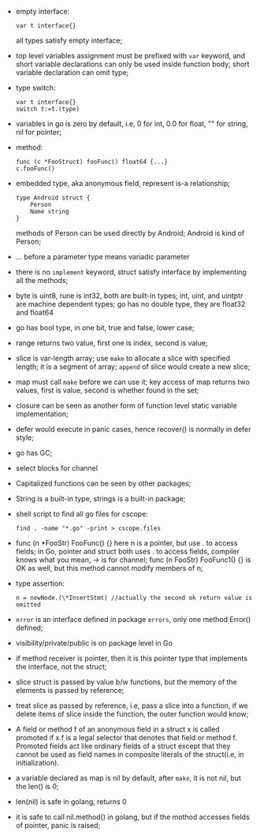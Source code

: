 * empty interface:
  ```
  var t interface{}
  ```
  all types satisfy empty interface;

* top level variables assignment must be prefixed with `var` keyword, and short variable
  declarations can only be used inside function body; short variable declaration can omit
  type;

* type switch:
  ```
  var t interface{}
  switch t:=t.(type)
  ```

* variables in go is zero by default, i.e, 0 for int, 0.0 for float, "" for string, nil for pointer;
* method:
  ```
  func (c *FooStruct) fooFunc() float64 {...}
  c.fooFunc()
  ```

* embedded type, aka anonymous field, represent is-a relationship;
  ```
  type Android struct {
      Person
      Name string
  }
  ```
  methods of Person can be used directly by Android; Android is kind of Person;

* ... before a parameter type means variadic parameter
* there is no `implement` keyword, struct satisfy interface by implementing all the methods;
* byte is uint8, rune is int32, both are built-in types; int, uint, and uintptr are machine dependent types;
  go has no double type, they are float32 and float64
* go has bool type, in one bit, true and false, lower case;
* range returns two value, first one is index, second is value;
* slice is var-length array; use `make` to allocate a slice with specified length; it is a segment of array;
  `append` of slice would create a new slice;
* map must call `make` before we can use it;
  key access of map returns two values, first is value, second is whether found in the set;

* closure can be seen as another form of function level static variable implementation;
* defer would execute in panic cases, hence recover() is normally in defer style;
* go has GC;
* select blocks for channel
* Capitalized functions can be seen by other packages;
* String is a built-in type, strings is a built-in package;
* shell script to find all go files for cscope:
  ```
  find . -name "*.go" -print > cscope.files
  ```

* func (n \*FooStr) FooFunc() {} here n is a pointer, but use . to access fields; in Go, pointer and struct both
  uses . to access fields, compiler knows what you mean, -> is for channel;
  func (n FooStr) FooFunc1() {} is OK as well, but this method cannot modify members of n;

* type assertion:

  ```
  n = newNode.(\*InsertStmt) //actually the second ok return value is omitted
  ```

* `error` is an interface defined in package `errors`, only one method Error() defined;

* visibility/private/public is on package level in Go
* if method receiver is pointer, then it is this pointer type that implements the interface, not the struct;
* slice struct is passed by value b/w functions, but the memory of the elements is passed by reference;

* treat slice as passed by reference, i.e, pass a slice into a function, if we delete items of slice inside
  the function, the outer function would know;

* A field or method f of an anonymous field in a struct x is called promoted if x.f is a legal selector that
  denotes that field or method f. Promoted fields act like ordinary fields of a struct except that they cannot
  be used as field names in composite literals of the struct(i.e, in initialization).
* a variable declared as map is nil by default, after `make`, it is not nil, but the len() is 0;
* len(nil) is safe in golang, returns 0
* it is safe to call nil.method() in golang, but if the mothod accesses fields of pointer, panic is raised;
